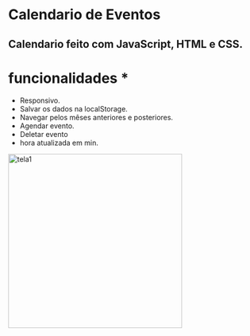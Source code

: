 # Calendario de Eventos

## Calendario feito com JavaScript, HTML e CSS.

# funcionalidades \*

- Responsivo.
- Salvar os dados na localStorage.
- Navegar pelos mêses anteriores e posteriores.
- Agendar evento.
- Deletar evento
- hora atualizada em min.

<img src="https://user-images.githubusercontent.com/87907917/227803205-d29c0892-5c75-4ed0-88b0-69b6603addba.png" title="tela1" height="350" weidth="350">
